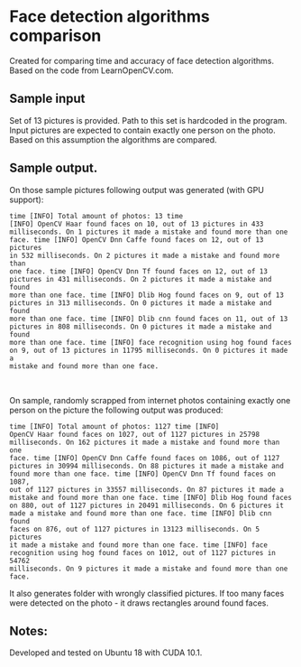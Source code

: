 # Face detection algorithms comparison

Created for comparing time and accuracy of face detection algorithms.<br>
Based on the code from LearnOpenCV.com.

## Sample input

Set of 13 pictures is provided. Path to this set is hardcoded in the program.
Input pictures are expected to contain exactly one person on the photo.
Based on this assumption the algorithms are compared.

## Sample output.

On those sample pictures following output was generated (with GPU support):
<br><code><pre>time [INFO] Total amount of photos: 13
time [INFO] OpenCV Haar                found faces on 10, out of 13 pictures in 433 milliseconds. On 1 pictures it made a mistake and found more than one face.
time [INFO] OpenCV Dnn Caffe           found faces on 12, out of 13 pictures in 532 milliseconds. On 2 pictures it made a mistake and found more than one face.
time [INFO] OpenCV Dnn Tf              found faces on 12, out of 13 pictures in 431 milliseconds. On 2 pictures it made a mistake and found more than one face.
time [INFO] Dlib Hog                   found faces on 9, out of 13 pictures in 313 milliseconds. On 0 pictures it made a mistake and found more than one face.
time [INFO] Dlib cnn                   found faces on 11, out of 13 pictures in 808 milliseconds. On 0 pictures it made a mistake and found more than one face.
time [INFO] face recognition using hog found faces on 9, out of 13 pictures in 11795 milliseconds. On 0 pictures it made a mistake and found more than one face.
</pre></code><br>

On sample, randomly scrapped from internet photos containing exactly one person on the picture
the following output was produced:

<code><pre>time [INFO] Total amount of photos: 1127
time [INFO] OpenCV Haar                found faces on 1027, out of 1127 pictures in 25798 milliseconds. On 162 pictures it made a mistake and found more than one face.
time [INFO] OpenCV Dnn Caffe           found faces on 1086, out of 1127 pictures in 30994 milliseconds. On 88 pictures it made a mistake and found more than one face.
time [INFO] OpenCV Dnn Tf              found faces on 1087, out of 1127 pictures in 33557 milliseconds. On 87 pictures it made a mistake and found more than one face.
time [INFO] Dlib Hog                   found faces on 880, out of 1127 pictures in 20491 milliseconds. On 6 pictures it made a mistake and found more than one face.
time [INFO] Dlib cnn                   found faces on 876, out of 1127 pictures in 13123 milliseconds. On 5 pictures it made a mistake and found more than one face.
time [INFO] face recognition using hog found faces on 1012, out of 1127 pictures in 54762 milliseconds. On 9 pictures it made a mistake and found more than one face.
</pre></code>
 
It also generates folder with wrongly classified pictures. If too many faces were detected on the photo - it draws rectangles around found faces.

## Notes:

Developed and tested on Ubuntu 18 with CUDA 10.1.
